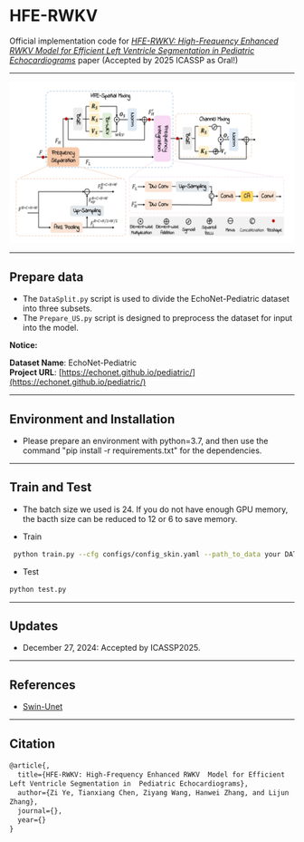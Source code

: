 # HFE-RWKV
Official implementation code for [_HFE-RWKV: High-Frequency Enhanced RWKV  Model for Efficient Left Ventricle Segmentation in  Pediatric Echocardiograms_](https://ieeexplore.ieee.org/document/10888300) paper (Accepted by 2025 ICASSP as Oral!)

---

![Proposed Model](./images/proposed_method_v2.png)

---
## Prepare data

- The `DataSplit.py` script is used to divide the EchoNet-Pediatric dataset into three subsets.
- The `Prepare_US.py` script is designed to preprocess the dataset for input into the model. 

**Notice:**

**Dataset Name**: EchoNet-Pediatric  
**Project URL**: [https://echonet.github.io/pediatric/](https://echonet.github.io/pediatric/)

---
## Environment and Installation

- Please prepare an environment with python=3.7, and then use the command "pip install -r requirements.txt" for the dependencies.
---
## Train and Test
- The batch size we used is 24. If you do not have enough GPU memory, the bacth size can be reduced to 12 or 6 to save memory.

- Train 

```bash
 python train.py --cfg configs/config_skin.yaml --path_to_data your DATA_DIR --saved_model your OUT_DIR
```

- Test 

```bash
python test.py
```
---
## Updates
- December 27, 2024: Accepted by ICASSP2025.
---
## References
- [Swin-Unet](https://github.com/HuCaoFighting/Swin-Unet)
---
## Citation
```
@article{,
  title={HFE-RWKV: High-Frequency Enhanced RWKV  Model for Efficient Left Ventricle Segmentation in  Pediatric Echocardiograms},
  author={Zi Ye, Tianxiang Chen, Ziyang Wang, Hanwei Zhang, and Lijun Zhang},
  journal={},
  year={}
}
```

